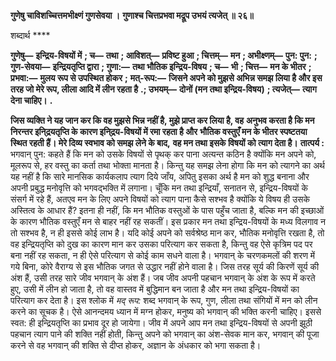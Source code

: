 **गुणेषु चाविशच्चित्तमभीक्ष्णं गुणसेवया ।** **गुणाश्च चित्तप्रभवा मद्रूप उभयं त्यजेत् ॥ २६॥** 

शब्दार्थ **** 

**गुणेषु—** **इन्द्रिय-विषयों में** **; च—** **तथा** **; आविशत्—** **प्रविष्ट हुआ** **; चित्तम्—** **मन** **; अभीक्ष्णम्—** **पुन: पुन:** **; गुण-सेवया—** **इन्द्रियतृप्ति द्वारा** **; गुणा:—** **तथा भौतिक इन्द्रिय-विषय** **; च—** **भी** **; चित्त—** **मन के भीतर** **; प्रभवा:—** **मुलय रूप से उपस्थित होकर** **;** **मत्-रूप:—** **जिसने अपने को मुझसे अभिन्न समझ लिया है और इस तरह जो मेरे रूप, लीला आदि में लीन रहता है** **.; उभयम्—** **दोनों (मन तथा इन्द्रिय-विषय)** **; त्यजेत्—** **त्याग देना चाहिए।** **.** 

**जिस व्यक्ति ने यह जान कर कि वह मुझसे भिन्न नहीं है, मुझे प्राप्त कर लिया है, वह** **अनुभव करता है कि मन निरन्तर इनि्द्रयतृप्ति के कारण इनि्द्रय-विषयों में रमा रहता है और** **भौतिक वस्तुएँ मन के भीतर स्पष्टतया स्थित रहती हैं। मेरे दिव्य स्वभाव को समझ लेने के बाद,** **वह मन तथा इसके विषयों को त्याग देता है।** **तात्पर्य :** भगवान् पुन: कहते हैं कि मन को उसके विषयों से पृथक् कर पाना अत्यन्त कठिन है क्योंकि मन अपने को, मूलरूप से, हर वस्तु का कर्ता तथा भोक्ता मानता है। किन्तु यह समझ लेना होगा कि मन को त्यागने का अर्थ यह नहीं है कि सारे मानसिक कार्यकलाप त्याग दिये जाँय, अपितु इसका अर्थ है मन को शुद्ध बनाना और अपनी प्रबुद्ध मनोवृत्ति को भगवद्भक्ति में लगाना। चूँकि मन तथा इन्द्रियाँ, सनातन से, इन्द्रिय-विषयों के संसर्ग में रहे हैं, अतएव मन के लिए अपने विषयों को त्याग पाना कैसे सश्भव है क्योंकि ये विषय ही उसके अस्तित्व के आधार हैं? इतना ही नहीं, कि मन भौतिक वस्तुओं के पास पहुँच जाता है, बल्कि मन की इच्छाओं के कारण भौतिक वस्तुएँ मन से बाहर नहीं रह सकतीं। इस प्रकार मन तथा इन्द्रिय-विषयों के मध्य विलगाव न तो सश्भव है, न ही इससे कोई लाभ है। यदि कोई अपने को सर्वश्रेष्ठ मान कर, भौतिक मनोवृत्ति रखता है, तो वह इन्द्रियतृप्ति को दुख का कारण मान कर उसका परित्याग कर सकता है, किन्तु वह ऐसे कृत्रिम पद पर बना नहीं रह सकता, न ही ऐसे परित्याग से कोई काम सधने वाला है। भगवान् के चरणकमलों की शरण में गये बिना, कोरे वैराग्य से इस भौतिक जगत से उद्धार नहीं होने वाला है। जिस तरह सूर्य की किरणें सूर्य की अंश हैं, उसी तरह सारे जीव भगवान् के अंश हैं। जब जीव अपनी पहचान भगवान् के अंश के रूप में करते हुए, उसी में लीन हो जाता है, तो वह वास्तव में बुद्धिमान बन जाता है और मन तथा इन्द्रिय-विषयों का परित्याग कर देता है। इस श्लोक में *मद् रूप:*  शब्द भगवान् के रूप, गुण, लीला तथा संगियों में मन को लीन करने का सूचक है। ऐसे आनन्दमय ध्यान में मग्न होकर, मनुष्य को भगवान् की भक्ति करनी चाहिए। इससे स्वत: ही इन्द्रियतृप्ति का प्रभाव दूर हो जायेगा। जीव में अपने आप मन तथा इन्द्रिय-विषयों से अपनी झूठी पहचान त्याग पाने की शक्ति नहीं होती, किन्तु अपने को भगवान् का अंश-सेवक मान कर, भगवान् की पूजा करने से वह भगवान् की शक्ति से दीप्त होकर, अज्ञान के अंधकार को भगा सकता है।  